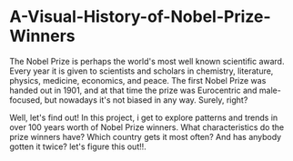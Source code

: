 # A-Visual-History-of-Nobel-Prize-Winners

The Nobel Prize is perhaps the world's most well known scientific award. Every year it is given to scientists and scholars in chemistry, literature, physics, medicine, economics, and peace. The first Nobel Prize was handed out in 1901, and at that time the prize was Eurocentric and male-focused, but nowadays it's not biased in any way. Surely, right?

Well, let's find out! In this project, i get to explore patterns and trends in over 100 years worth of Nobel Prize winners. What characteristics do the prize winners have? Which country gets it most often? And has anybody gotten it twice? let's figure this out!!.
